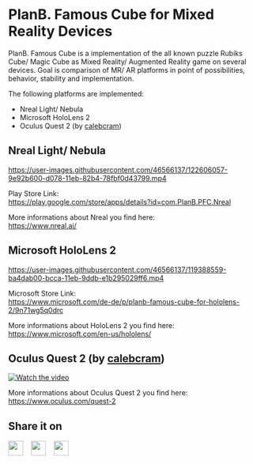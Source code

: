 # PlanB. Famous Cube for Mixed Reality Devices
PlanB. Famous Cube is a implementation of the all known puzzle Rubiks Cube/ Magic Cube as Mixed Reality/ Augmented Reality game on several devices. Goal is comparison of MR/ AR platforms in point of possibilities, behavior, stability and implementation.

The following platforms are implemented:
- Nreal Light/ Nebula
- Microsoft HoloLens 2
- Oculus Quest 2 (by [calebcram](https://github.com/calebcram))

## Nreal Light/ Nebula
https://user-images.githubusercontent.com/46566137/122606057-9e92b600-d078-11eb-82b4-78fbf0d43799.mp4



Play Store Link:\
https://play.google.com/store/apps/details?id=com.PlanB.PFC.Nreal

More informations about Nreal you find here:\
https://www.nreal.ai/


## Microsoft HoloLens 2
https://user-images.githubusercontent.com/46566137/119388559-ba4dab00-bcca-11eb-9ddb-e1b295029ff6.mp4

Microsoft Store Link:\
https://www.microsoft.com/de-de/p/planb-famous-cube-for-hololens-2/9n71wg5q0drc

More informations about HoloLens 2 you find here:\
https://www.microsoft.com/en-us/hololens/

## Oculus Quest 2 (by [calebcram](https://github.com/calebcram))

[![Watch the video](https://img.youtube.com/vi/zgBqRHd4jSQ/hqdefault.jpg)](https://www.youtube.com/watch?v=zgBqRHd4jSQ)

More informations about Oculus Quest 2 you find here:\
https://www.oculus.com/quest-2

## Share it on
[<img src="https://github.com/bradvin/social-share-urls/blob/master/images/logo-icons-white-background/twitter.jpg" width="30px;"/>](https://twitter.com/intent/tweet?url=https%3A%2F%2Fgithub.com%2FPlanBGmbH%2FPlanB.-Famous-Cube&text=PlanB.%20Famous%20Cube%20for%20Mixed%20Reality%20Devices&hashtags=mixed-reality%2CHoloLens%2CNreal%2CPlanB)&nbsp; &nbsp; [<img src="https://github.com/bradvin/social-share-urls/blob/master/images/logo-icons-white-background/reddit.jpg" width="30px;"/>](https://reddit.com/submit?url=https%3A%2F%2Fgithub.com%2FPlanBGmbH%2FPlanB.-Famous-Cube&title=PlanB.%20Famous%20Cube%20for%20Mixed%20Reality%20Devices)&nbsp; &nbsp; [<img src="https://github.com/bradvin/social-share-urls/blob/master/images/logo-icons-white-background/linkedin.jpg" width="30px;"/>](https://www.linkedin.com/sharing/share-offsite/?url=https%3A%2F%2Fgithub.com%2FPlanBGmbH%2FPlanB.-Famous-Cube)
